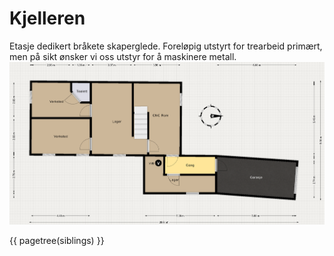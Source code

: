 # Kjelleren

Etasje dedikert bråkete skaperglede. Foreløpig utstyrt for trearbeid primært, men på sikt ønsker vi oss utstyr for å maskinere metall.
![Plantegning](Skogstua_uetg.png)

{{ pagetree(siblings) }}

